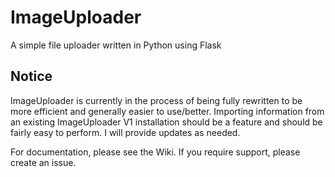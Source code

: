 # ImageUploader
A simple file uploader written in Python using Flask


## Notice
ImageUploader is currently in the process of being fully rewritten to be more efficient and generally easier to use/better. Importing information from an existing ImageUploader V1 installation should be a feature and should be fairly easy to perform. I will provide updates as needed.

For documentation, please see the Wiki.
If you require support, please create an issue.
